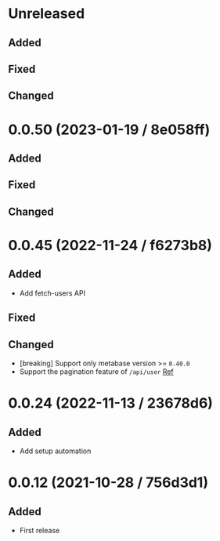 # Unreleased

## Added

## Fixed

## Changed

# 0.0.50 (2023-01-19 / 8e058ff)

## Added

## Fixed

## Changed

# 0.0.45 (2022-11-24 / f6273b8)

## Added

- Add fetch-users API

## Fixed

## Changed

- [breaking] Support only metabase version >= `0.40.0`
- Support the pagination feature of `/api/user` [Ref](https://github.com/metabase/metabase/wiki/What%27s-new-in-0.40.0-for-Metabase-REST-API-clients)

# 0.0.24 (2022-11-13 / 23678d6)

## Added

- Add setup automation

# 0.0.12 (2021-10-28 / 756d3d1)

## Added

- First release